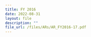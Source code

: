 ```yaml
---
title: FY 2016
date: 2022-08-31
layout: file
description: ""
file_url: /files/ARs/AR_FY2016-17.pdf
---
```

